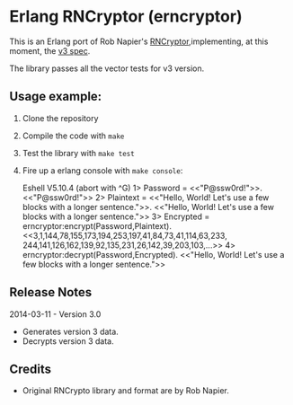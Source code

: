 # Erlang RNCryptor (erncryptor)



This is an Erlang port of Rob Napier's [RNCryptor](http://rncryptor.github.io/),implementing, at this moment, the [v3 spec](https://github.com/RNCryptor/RNCryptor-Spec/blob/master/RNCryptor-Spec-v3.md).

The library passes all the vector tests for v3 version.


## Usage example:


1. Clone the repository
2. Compile the code with `make`
3. Test the library with `make test`
4. Fire up a erlang console with `make console`:

    Eshell V5.10.4  (abort with ^G)
    1> Password = <<"P@ssw0rd!">>.
    <<"P@ssw0rd!">>
    2> Plaintext = <<"Hello, World! Let's use a few blocks with a longer sentence.">>.
    <<"Hello, World! Let's use a few blocks with a longer sentence.">>
    3> Encrypted = erncryptor:encrypt(Password,Plaintext).
    <<3,1,144,78,155,173,194,253,197,41,84,73,41,114,63,233,
    244,141,126,162,139,92,135,231,26,142,39,203,103,...>>
    4> erncryptor:decrypt(Password,Encrypted).
    <<"Hello, World! Let's use a few blocks with a longer sentence.">>


## Release Notes


2014-03-11 - Version 3.0

- Generates version 3 data.
- Decrypts version 3 data.


## Credits


- Original RNCrypto library and format are by Rob Napier.

